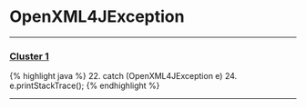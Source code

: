 # OpenXML4JException

***

### [Cluster 1](./1)
{% highlight java %}
22. catch (OpenXML4JException e)
24.     e.printStackTrace();
{% endhighlight %}

***

